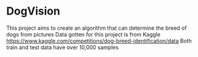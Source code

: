 # DogVision
This project aims to create an algorithm that can determine the breed of dogs from pictures
Data gotten for this project is from Kaggle https://www.kaggle.com/competitions/dog-breed-identification/data
Both train and test data have over 10,000 samples
